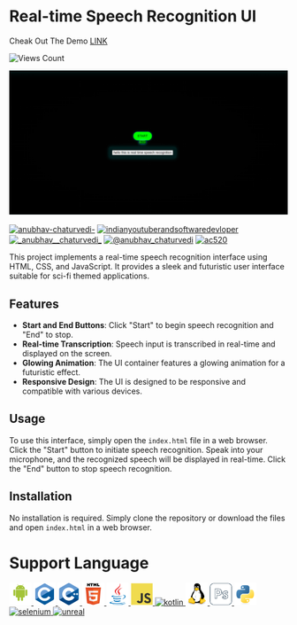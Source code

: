 # Real-time Speech Recognition UI  

Cheak Out The Demo [LINK](https://real-time-speech-to-text.netlify.app/)

<p align="left"> <img src="https://komarev.com/ghpvc/?username=AnubhavChaturved1&label=Profile%20views&color=0e75b6&style=flat" alt="Views Count" /> </p>

![Real-time Speech Recognition UI](https://github.com/AnubhavChaturved1/Speech-To-Text-Real-Time-/blob/main/Screenshot%202024-03-19%20220329.png)

<a href="https://linkedin.com/in/anubhav-chaturvedi-" target="blank"><img align="center" src="https://raw.githubusercontent.com/rahuldkjain/github-profile-readme-generator/master/src/images/icons/Social/linked-in-alt.svg" alt="anubhav-chaturvedi-" height="30" width="40" /></a>
<a href="https://fb.com/indianyoutuberandsoftwaredevloper" target="blank"><img align="center" src="https://raw.githubusercontent.com/rahuldkjain/github-profile-readme-generator/master/src/images/icons/Social/facebook.svg" alt="indianyoutuberandsoftwaredevloper" height="30" width="40" /></a>
<a href="https://instagram.com/_anubhav__chaturvedi_" target="blank"><img align="center" src="https://raw.githubusercontent.com/rahuldkjain/github-profile-readme-generator/master/src/images/icons/Social/instagram.svg" alt="_anubhav__chaturvedi_" height="30" width="40" /></a>
<a href="https://www.youtube.com/c/@anubhav_chaturvedi" target="blank"><img align="center" src="https://raw.githubusercontent.com/rahuldkjain/github-profile-readme-generator/master/src/images/icons/Social/youtube.svg" alt="@anubhav_chaturvedi" height="30" width="40" /></a>
<a href="https://www.leetcode.com/ac520/" target="blank"><img align="center" src="https://raw.githubusercontent.com/rahuldkjain/github-profile-readme-generator/master/src/images/icons/Social/leet-code.svg" alt="ac520" height="30" width="40" /></a>
</p>

This project implements a real-time speech recognition interface using HTML, CSS, and JavaScript. It provides a sleek and futuristic user interface suitable for sci-fi themed applications.

## Features

- **Start and End Buttons**: Click "Start" to begin speech recognition and "End" to stop.
- **Real-time Transcription**: Speech input is transcribed in real-time and displayed on the screen.
- **Glowing Animation**: The UI container features a glowing animation for a futuristic effect.
- **Responsive Design**: The UI is designed to be responsive and compatible with various devices.

## Usage

To use this interface, simply open the `index.html` file in a web browser. Click the "Start" button to initiate speech recognition. Speak into your microphone, and the recognized speech will be displayed in real-time. Click the "End" button to stop speech recognition.

## Installation

No installation is required. Simply clone the repository or download the files and open `index.html` in a web browser.

# Support Language

<p align="left"> <a href="https://developer.android.com" target="_blank" rel="noreferrer"> <img src="https://raw.githubusercontent.com/devicons/devicon/master/icons/android/android-original-wordmark.svg" alt="android" width="40" height="40"> </a> <a href="https://www.cprogramming.com/" target="_blank" rel="noreferrer"> <img src="https://raw.githubusercontent.com/devicons/devicon/master/icons/c/c-original.svg" alt="c" width="40" height="40"> </a> <a href="https://www.w3schools.com/cpp/" target="_blank" rel="noreferrer"> <img src="https://raw.githubusercontent.com/devicons/devicon/master/icons/cplusplus/cplusplus-original.svg" alt="cplusplus" width="40" height="40"> </a> <a href="https://www.w3.org/html/" target="_blank" rel="noreferrer"> <img src="https://raw.githubusercontent.com/devicons/devicon/master/icons/html5/html5-original-wordmark.svg" alt="html5" width="40" height="40"> </a> <a href="https://www.java.com" target="_blank" rel="noreferrer"> <img src="https://raw.githubusercontent.com/devicons/devicon/master/icons/java/java-original.svg" alt="java" width="40" height="40"> </a> <a href="https://developer.mozilla.org/en-US/docs/Web/JavaScript" target="_blank" rel="noreferrer"> <img src="https://raw.githubusercontent.com/devicons/devicon/master/icons/javascript/javascript-original.svg" alt="javascript" width="40" height="40"> </a> <a href="https://kotlinlang.org" target="_blank" rel="noreferrer"> <img src="https://www.vectorlogo.zone/logos/kotlinlang/kotlinlang-icon.svg" alt="kotlin" width="40" height="40"> </a> <a href="https://www.linux.org/" target="_blank" rel="noreferrer"> <img src="https://raw.githubusercontent.com/devicons/devicon/master/icons/linux/linux-original.svg" alt="linux" width="40" height="40"> </a> <a href="https://www.photoshop.com/en" target="_blank" rel="noreferrer"> <img src="https://raw.githubusercontent.com/devicons/devicon/master/icons/photoshop/photoshop-line.svg" alt="photoshop" width="40" height="40"> </a> <a href="https://www.python.org" target="_blank" rel="noreferrer"> <img src="https://raw.githubusercontent.com/devicons/devicon/master/icons/python/python-original.svg" alt="python" width="40" height="40"> </a> <a href="https://www.selenium.dev" target="_blank" rel="noreferrer"> <img src="https://raw.githubusercontent.com/detain/svg-logos/780f25886640cef088af994181646db2f6b1a3f8/svg/selenium-logo.svg" alt="selenium" width="40" height="40"> </a> <a href="https://unrealengine.com/" target="_blank" rel="noreferrer"> <img src="https://raw.githubusercontent.com/kenangundogan/fontisto/036b7eca71aab1bef8e6a0518f7329f13ed62f6b/icons/svg/brand/unreal-engine.svg" alt="unreal" width="40" height="40"> </a> </p>
